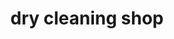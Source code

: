 ---
title: "dry cleaning shop"
url: /vanasthaslipuram-hyderabad/dry-cleaning-shop/
shop: laundry
---